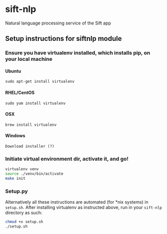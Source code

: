 # sift-nlp
Natural language processing service of the Sift app

## Setup instructions for siftnlp module

### Ensure you have virtualenv installed, which installs pip, on your local machine

#### Ubuntu
`sudo apt-get install virtualenv`
#### RHEL/CentOS
`sudo yum install virtualenv`
#### OSX
`brew install virtualenv`
#### Windows
`Download installer (?)`

### Initiate virtual environment dir, activate it, and go!
```bash
virtualenv venv
source ./venv/bin/activate
make init
```

### Setup.py

Alternatively all these instructions are automated (for \*nix systems) in `setup.sh`. After installing virtualenv as instructed above, run in your `sift-nlp` directory as such:
```bash
chmod +x setup.sh
./setup.sh
```
